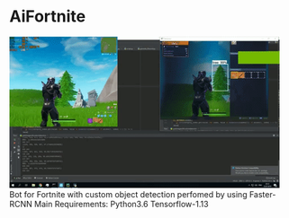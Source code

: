 # AiFortnite
![](giphy.gif)
Bot for Fortnite with custom object detection perfomed by using Faster-RCNN
Main Requirements:
Python3.6
Tensorflow-1.13

